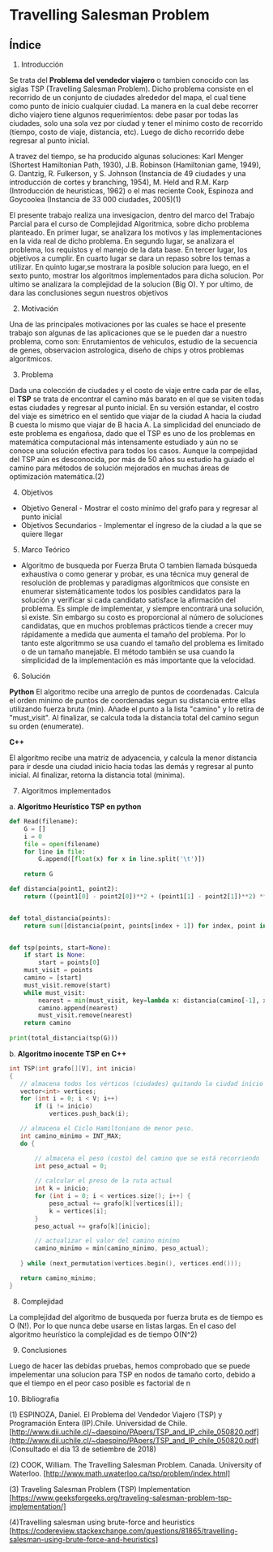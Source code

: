 # Travelling Salesman Problem
## Índice
1. Introducción

Se trata del **Problema del vendedor viajero** o tambien conocido con las siglas TSP (Travelling Salesman Problem). Dicho problema 
consiste en el recorrido de un conjunto de ciudades alrededor del mapa, el cual tiene como punto de inicio cualquier ciudad. La manera 
en la cual debe recorrer dicho viajero tiene algunos requerimientos: debe pasar por todas las ciudades, solo una sola vez por ciudad y 
tener el minimo costo de recorrido (tiempo, costo de viaje, distancia, etc). Luego de dicho recorrido debe regresar al punto inicial. 

A travez del tiempo, se ha producido algunas soluciones: Karl Menger (Shortest Hamiltonian Path, 1930), J.B. Robinson (Hamiltonian game, 
1949), G. Dantzig, R. Fulkerson, y S. Johnson (Instancia de 49 ciudades y una introducción de cortes y branching, 1954), M. Held and 
R.M. Karp (Introducción de heuristicas, 1962) o el mas reciente Cook, Espinoza and Goycoolea (Instancia de 33 000 ciudades, 2005)(1)

El presente trabajo realiza una invesigacion, dentro del marco del Trabajo Parcial para el curso de Complejidad Algoritmica, sobre dicho 
problema planteado. En primer lugar, se analizara los motivos y las implementaciones en la vida real de dicho problema. En segundo 
lugar, se analizara el problema, los requistos y el manejo de la data base. En tercer lugar, los objetivos a cumplir. En cuarto lugar se 
dara un repaso sobre los temas a utilizar. En quinto lugar,se mostrara la posible solucion para luego, en el sexto punto, mostrar los 
algoritmos implementados para dicha solucion. Por ultimo se analizara la complejidad de la solucion (Big O). Y por ultimo, de dara las 
conclusiones segun nuestros objetivos

2. Motivación

Una de las principales motivaciones por las cuales se hace el presente trabajo son algunas de las aplicaciones que se le pueden dar a 
nuestro problema, como son: Enrutamientos de vehiculos, estudio de la secuencia de genes, observacion astrologica, diseño de chips y 
otros problemas algoritmicos.

3. Problema

Dada una colección de ciudades y el costo de viaje entre cada par de ellas, el **TSP** se trata de encontrar el camino más barato en el 
que se visiten todas estas ciudades y regresar al punto inicial. En su versión estandar, el costro del viaje es simétrico en el sentido 
que viajar de la ciudad A hacia la ciudad B cuesta lo mismo que viajar de B hacia A.
La simplicidad del enunciado de este problema es engañosa, dado que el TSP es uno de los problemas en matemática computacional más 
intensamente estudiado y aún no se conoce una solución efectiva para todos los casos.
Aunque la compejidad del TSP aún es desconocida, por más de 50 años su estudio ha guiado el camino para métodos de solución mejorados en 
muchas áreas de optimización matemática.(2)

4. Objetivos

  - Objetivo General
        - Mostrar el costo minimo del grafo para y regresar al punto inicial
  - Objetivos Secundarios
        - Implementar el ingreso de la ciudad a la que se quiere llegar

5. Marco Teórico 

- Algoritmo de busqueda por Fuerza Bruta
O tambien llamada búsqueda exhaustiva o como generar y probar, es una técnica muy general de resolución de  problemas y paradigmas
algorítmicos que consiste en enumerar sistemáticamente todos los posibles candidatos para la solución y verificar
si cada candidato satisface la afirmación del problema. Es simple de implementar, y siempre encontrará una solución, si existe. Sin 
embargo su costo es proporcional al número de soluciones candidatas, que en muchos problemas prácticos tiende a crecer muy rápidamente
a medida que aumenta el tamaño del problema. Por lo tanto este algoritmmo se usa cuando el tamaño del problema es limitado o de un
tamaño manejable. El método también se usa cuando la simplicidad de la implementación es más importante que la velocidad.


6. Solución

**Python**
El algoritmo recibe una arreglo de puntos de coordenadas. Calcula el orden minimo de puntos de coordenadas segun su distancia entre 
ellas utilizando fuerza bruta (min). Añade el punto a la lista "camino" y lo retira de "must_visit". Al finalizar, se calcula toda la 
distancia total del camino segun su orden (enumerate).


**C++**

El algoritmo recibe una matriz de adyacencia, y calcula la menor distancia para ir desde una ciudad inicio hacia todas las demás y 
regresar al punto inicial. Al finalizar, retorna la distancia total (minima).

7. Algoritmos implementados

  a. **Algoritmo Heurístico TSP en python** 
```python
def Read(filename):
    G = []
    i = 0
    file = open(filename)
    for line in file:
        G.append([float(x) for x in line.split('\t')])
        
    return G

def distancia(point1, point2):
    return ((point1[0] - point2[0])**2 + (point1[1] - point2[1])**2) ** 0.5


def total_distancia(points):
    return sum([distancia(point, points[index + 1]) for index, point in enumerate(points[:-1])])


def tsp(points, start=None):
    if start is None:
        start = points[0]
    must_visit = points
    camino = [start]
    must_visit.remove(start)
    while must_visit:
        nearest = min(must_visit, key=lambda x: distancia(camino[-1], x))
        camino.append(nearest)
        must_visit.remove(nearest)
    return camino
    
print(total_distancia(tsp(G))) 
 ```
 b. **Algoritmo inocente TSP en C++**
 ```c++
 int TSP(int grafo[][V], int inicio)
{
    // almacena todos los vérticos (ciudades) quitando la ciudad inicio
    vector<int> vertices;
    for (int i = 0; i < V; i++)
        if (i != inicio)
            vertices.push_back(i);
 
    // almacena el Ciclo Hamiltoniano de menor peso.
    int camino_minimo = INT_MAX;
    do {
 
        // almacena el peso (costo) del camino que se está recorriendo
        int peso_actual = 0;
         
        // calcular el preso de la ruta actual
        int k = inicio;
        for (int i = 0; i < vertices.size(); i++) {
            peso_actual += grafo[k][vertices[i]];
            k = vertices[i];
        }
        peso_actual += grafo[k][inicio];
 
        // actualizar el valor del camino minimo
        camino_minimo = min(camino_minimo, peso_actual);
        
    } while (next_permutation(vertices.begin(), vertices.end()));
 
    return camino_minimo;
}
 ```

8. Complejidad

La complejidad del algoritmo de busqueda por fuerza bruta es de tiempo es O (N!). Por lo que nunca debe usarse en listas largas.
En el caso del algoritmo heurístico la complejidad es de tiempo O(N^2)


9. Conclusiones

Luego de hacer las debidas pruebas, hemos comprobado que se puede impelementar una solucion para TSP en nodos de tamaño corto, debido a que el tiempo en el peor caso posible es factorial de n  


10. Bibliografia

(1) ESPINOZA, Daniel. El Problema del Vendedor Viajero (TSP) y Programación Entera (IP).Chile. Universidad de Chile. [http://www.dii.uchile.cl/~daespino/PApers/TSP_and_IP_chile_050820.pdf](http://www.dii.uchile.cl/~daespino/PApers/TSP_and_IP_chile_050820.pdf) (Consultado el dia 13 de setiembre de 2018)

(2) COOK, William. The Travelling Salesman Problem. Canada. University of Waterloo. [http://www.math.uwaterloo.ca/tsp/problem/index.html]

(3) Traveling Salesman Problem (TSP) Implementation
[https://www.geeksforgeeks.org/traveling-salesman-problem-tsp-implementation/]

(4)Travelling salesman using brute-force and heuristics
[https://codereview.stackexchange.com/questions/81865/travelling-salesman-using-brute-force-and-heuristics]
